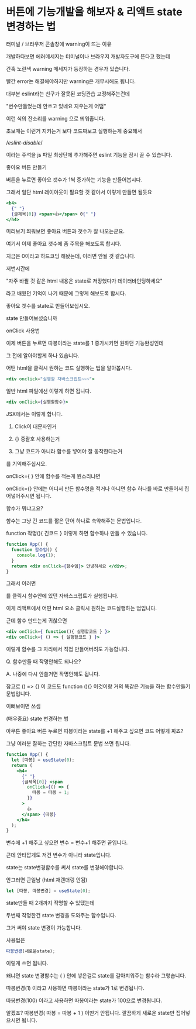 # 버튼에 기능개발을 해보자 & 리액트 state변경하는 법

터미널 / 브라우저 콘솔창에 warning이 뜨는 이유

개발하다보면 에러메세지는 터미널이나 브라우저 개발자도구에 뜬다고 했는데

간혹 노란색 warning 메세지가 등장하는 경우가 있습니다.

빨간 error는 해결해야하지만 warning은 개무시해도 됩니다.

대부분 eslint라는 친구가 잘못된 코딩관습 교정해주는건데

"변수만들었는데 안쓰고 있네요 지우는게 어떰"

이런 식의 잔소리를 warning 으로 띄워줍니다.

초보때는 이런거 지키는거 보다 코드짜보고 실행하는게 중요해서

/_eslint-disable_/

이라는 주석을 js 파일 최상단에 추가해주면 eslint 기능을 잠시 끌 수 있습니다.

좋아요 버튼 만들기

버튼을 누르면 좋아요 갯수가 1씩 증가하는 기능을 만들어봅시다.

그래서 일단 html 레이아웃이 필요할 것 같아서 이렇게 만들면 될듯요

```jsx
<h4>
  {" "}
  {글제목[0]} <span>👍</span> 0{" "}
</h4>
```

미리보기 띄워보면 좋아요 버튼과 갯수가 잘 나오는군요.

여기서 이제 좋아요 갯수에 좀 주목을 해보도록 합시다.

지금은 0이라고 하드코딩 해놨는데, 이러면 안될 것 같습니다.

저번시간에

"자주 바뀔 것 같은 html 내용은 state로 저장했다가 데이터바인딩하세요"

라고 배웠던 기억이 나기 때문에 그렇게 해보도록 합시다.

좋아요 갯수를 state로 만들어보십시오.

state 만들어보셨습니까

onClick 사용법

이제 버튼을 누르면 따봉이라는 state를 1 증가시키면 원하던 기능완성인데

그 전에 알아야할게 하나 있습니다.

어떤 html을 클릭시 원하는 코드 실행하는 법을 알아봅시다.

```jsx
<div onclick="실행할 자바스크립트~~~">
```

일반 html 파일에선 이렇게 하면 됩니다.

```jsx
<div onClick={실행할함수}>
```

JSX에서는 이렇게 합니다.

1. Click이 대문자인거

2. {} 중괄호 사용하는거

3. 그냥 코드가 아니라 함수를 넣어야 잘 동작한다는거

를 기억해주십시오.

onClick={ } 안에 함수를 적는게 뭔소리냐면

onClick={} 안에는 어디서 만든 함수명을 적거나 아니면 함수 하나를 바로 만들어서 집어넣어주시면 됩니다.

함수가 뭐냐고요?

함수는 그냥 긴 코드를 짧은 단어 하나로 축약해주는 문법입니다.

function 작명(){ 긴코드 } 이렇게 하면 함수하나 만들 수 있습니다.

```jsx
function App() {
  function 함수임() {
    console.log(1);
  }
  return <div onClick={함수임}> 안녕하세요 </div>;
}
```

그래서 이러면 <div>를 클릭시 함수안에 있던 자바스크립트가 실행됩니다.

이게 리액트에서 어떤 html 요소 클릭시 원하는 코드실행하는 법입니다.

근데 함수 만드는게 귀찮으면

```jsx
<div onClick={ function(){ 실행할코드 } }>
<div onClick={ () => { 실행할코드 } }>
```

이렇게 함수를 그 자리에서 직접 만들어버려도 가능합니다.

Q. 함수만들 때 작명안해도 되나요?

A. 나중에 다시 안쓸거면 작명안해도 됩니다.

참고로 () => {} 이 코드도 function (){} 이것이랑 거의 똑같은 기능을 하는 함수만들기 문법입니다.

이뻐보이면 쓰셈

(매우중요) state 변경하는 법

아무튼 좋아요 버튼 누르면 따봉이라는 state를 +1 해주고 싶으면 코드 어떻게 짜죠?

그냥 여러분 잘하는 간단한 자바스크립트 문법 쓰면 됩니다.

```jsx
function App() {
  let [따봉] = useState(0);
  return (
    <h4>
      {" "}
      {글제목[0]} <span
        onClick={() => {
          따봉 = 따봉 + 1;
        }}
      >
        👍
      </span> {따봉}
    </h4>
  );
}
```

변수에 +1 해주고 싶으면 변수 = 변수+1 해주면 끝입니다.

근데 안타깝게도 저건 변수가 아니라 state입니다.

state는 state변경함수를 써서 state를 변경해야합니다.

안그러면 큰일남 (html 재렌더링 안됨)

```jsx
let [따봉, 따봉변경] = useState(0);
```

state만들 때 2개까지 작명할 수 있댔는데

두번째 작명한건 state 변경을 도와주는 함수입니다.

그거 써야 state 변경이 가능합니다.

사용법은

```jsx
따봉변경(새로운state);
```

이렇게 쓰면 됩니다.

왜냐면 state 변경함수는 ( ) 안에 넣은걸로 state를 갈아치워주는 함수라 그렇습니다.

따봉변경(1) 이라고 사용하면 따봉이라는 state가 1로 변경됩니다.

따봉변경(100) 이라고 사용하면 따봉이라는 state가 100으로 변경됩니다.

알겠죠? 따봉변경( 따봉 = 따봉 + 1 ) 이딴거 안됩니다. 깔끔하게 새로운 state만 집어넣으시면 됩니다.
